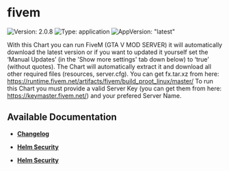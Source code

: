 # fivem

![Version: 2.0.8](https://img.shields.io/badge/Version-2.0.8-informational?style=flat-square) ![Type: application](https://img.shields.io/badge/Type-application-informational?style=flat-square) ![AppVersion: "latest"](https://img.shields.io/badge/AppVersion-"latest"-informational?style=flat-square)

With this Chart you can run FiveM (GTA V MOD SERVER) it will automatically download the latest version or if you want to updated it yourself set the ‘Manual Updates’ (in the 'Show more settings' tab down below) to ‘true’ (without quotes). The Chart will automatically extract it and download all other required files (resources, server.cfg). You can get fx.tar.xz from here: https://runtime.fivem.net/artifacts/fivem/build_proot_linux/master/ To run this Chart you must provide a valid Server Key (you can get them from here: https://keymaster.fivem.net/) and your prefered Server Name.

## Available Documentation

- [**Changelog**](CHANGELOG)

- [**Helm Security**](container-security)

- [**Helm Security**](helm-security)

